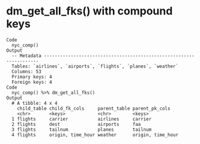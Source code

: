 # dm_get_all_fks() with compound keys

    Code
      nyc_comp()
    Output
      -- Metadata --------------------------------------------------------------------
      Tables: `airlines`, `airports`, `flights`, `planes`, `weather`
      Columns: 53
      Primary keys: 4
      Foreign keys: 4
    Code
      nyc_comp() %>% dm_get_all_fks()
    Output
      # A tibble: 4 x 4
        child_table child_fk_cols     parent_table parent_pk_cols   
        <chr>       <keys>            <chr>        <keys>           
      1 flights     carrier           airlines     carrier          
      2 flights     dest              airports     faa              
      3 flights     tailnum           planes       tailnum          
      4 flights     origin, time_hour weather      origin, time_hour

